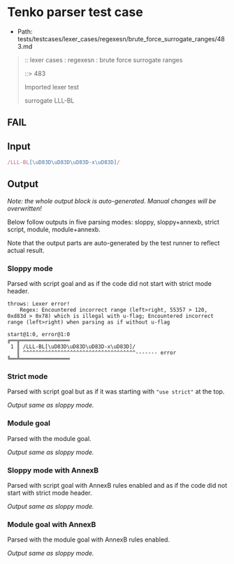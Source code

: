 # Tenko parser test case

- Path: tests/testcases/lexer_cases/regexesn/brute_force_surrogate_ranges/483.md

> :: lexer cases : regexesn : brute force surrogate ranges
>
> ::> 483
>
> Imported lexer test
>
> surrogate LLL-BL

## FAIL

## Input

`````js
/LLL-BL[\uD83D\uD83D\uD83D-x\uD83D]/
`````

## Output

_Note: the whole output block is auto-generated. Manual changes will be overwritten!_

Below follow outputs in five parsing modes: sloppy, sloppy+annexb, strict script, module, module+annexb.

Note that the output parts are auto-generated by the test runner to reflect actual result.

### Sloppy mode

Parsed with script goal and as if the code did not start with strict mode header.

`````
throws: Lexer error!
    Regex: Encountered incorrect range (left>right, 55357 > 120, 0xd83d > 0x78) which is illegal with u-flag; Encountered incorrect range (left>right) when parsing as if without u-flag

start@1:0, error@1:0
╔══╦════════════════
 1 ║ /LLL-BL[\uD83D\uD83D\uD83D-x\uD83D]/
   ║ ^^^^^^^^^^^^^^^^^^^^^^^^^^^^^^^^^^^^------- error
╚══╩════════════════

`````

### Strict mode

Parsed with script goal but as if it was starting with `"use strict"` at the top.

_Output same as sloppy mode._

### Module goal

Parsed with the module goal.

_Output same as sloppy mode._

### Sloppy mode with AnnexB

Parsed with script goal with AnnexB rules enabled and as if the code did not start with strict mode header.

_Output same as sloppy mode._

### Module goal with AnnexB

Parsed with the module goal with AnnexB rules enabled.

_Output same as sloppy mode._
